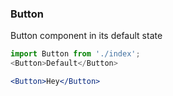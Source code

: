### Button
Button component in its default state   
``` js
import Button from './index';
<Button>Default</Button>
```
```jsx static
<Button>Hey</Button>
```
